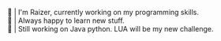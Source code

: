 🦅 | I'm Raizer, currently working on my programming skills.<br />
📖 | Always happy to learn new stuff. <br />
🤠 | Still working on Java python. LUA will be my new challenge.

